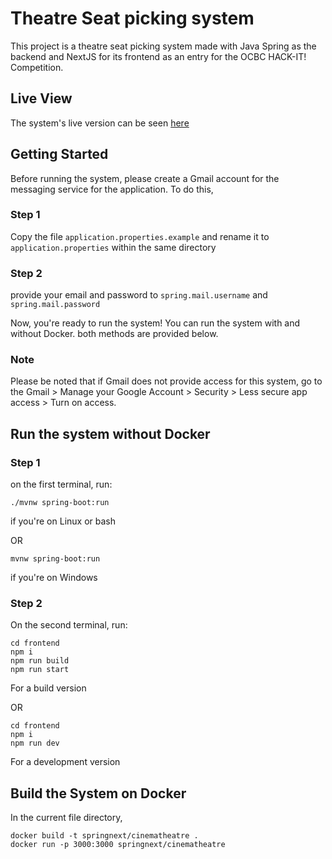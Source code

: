 # Theatre Seat picking system

This project is a theatre seat picking system made with Java Spring as the backend and NextJS for its frontend as an entry for the OCBC HACK-IT! Competition.

## Live View

The system's live version can be seen [here](https://peaceful-springs-56939.herokuapp.com/)

## Getting Started

Before running the system, please create a Gmail account for the messaging service for the application. To do this,

### Step 1

Copy the file `application.properties.example` and rename it to `application.properties` within the same directory

### Step 2

provide your email and password to `spring.mail.username` and `spring.mail.password`

Now, you're ready to run the system! You can run the system with and without Docker. both methods are provided below.

### Note

Please be noted that if Gmail does not provide access for this system, go to the Gmail > Manage your Google Account > Security > Less secure app access > Turn on access.

## Run the system without Docker

### Step 1

on the first terminal, run:

```
./mvnw spring-boot:run
```

if you're on Linux or bash

OR

```
mvnw spring-boot:run
```

if you're on Windows

### Step 2

On the second terminal, run:

```
cd frontend
npm i
npm run build
npm run start
```

For a build version

OR

```
cd frontend
npm i
npm run dev
```

For a development version

## Build the System on Docker

In the current file directory,

```
docker build -t springnext/cinematheatre .
docker run -p 3000:3000 springnext/cinematheatre
```
